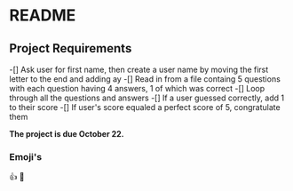 # README

## Project Requirements

-[] Ask user for first name, then create a user name by moving the first letter to the end and adding ay
-[] Read in from a file containg 5 questions with each question having 4 answers, 1 of which was correct
-[] Loop through all the questions and answers
-[] If a user guessed correctly, add 1 to their score
-[] If user's score equaled a perfect score of 5, congratulate them

**The project is due October 22.**

### Emoji's

:thumbsup: :triumph: